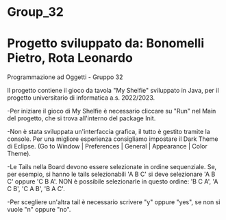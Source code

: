 # Group_32
# Progetto sviluppato da: Bonomelli Pietro, Rota Leonardo

Programmazione ad Oggetti - Gruppo 32

Il progetto contiene il gioco da tavola "My Shelfie" sviluppato in Java, per il progetto universitario di informatica a.s. 2022/2023.

-Per iniziare il gioco di My Shelfie è necessario cliccare su "Run" nel Main del progetto, che si trova all'interno del package Init.

-Non è stata sviluppata un'interfaccia grafica, il tutto è gestito tramite la console.
  Per una migliore esperienza consigliamo impostare il Dark Theme di Eclipse. 
  (Go to Window | Preferences | General | Appearance | Color Theme).

-Le Tails nella Board devono essere selezionate in ordine sequenziale. 
  Se, per esempio, si hanno le tails selezionabili 'A B C' si deve selezionare 'A B C' oppure 'C B A'. 
  NON è possibile selezionarle in questo ordine: 'B C A', 'A C B', 'C A B', 'B A C'.
  
-Per scegliere un'altra tail è necessario scrivere "y" oppure "yes", se non si vuole "n" oppure "no".
